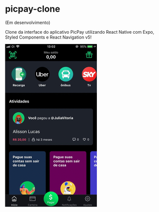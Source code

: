 # picpay-clone
(Em desenvolvimento)

Clone da interface do aplicativo PicPay utilizando React Native com Expo, Styled Components e React Navigation v5!

![](picpayclone.gif)
